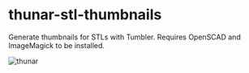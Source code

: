 # thunar-stl-thumbnails

Generate thumbnails for STLs with Tumbler. Requires OpenSCAD and ImageMagick to be installed.

![thunar](https://user-images.githubusercontent.com/35242550/182044826-e9520fed-98f5-47e9-8000-ea5c9ea56e3e.png)

